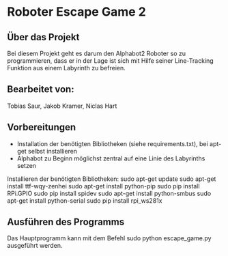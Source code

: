 # Roboter Escape Game 2



## Über das Projekt

Bei diesem Projekt geht es darum den Alphabot2 Roboter so zu programmieren, dass er in der Lage ist sich mit Hilfe seiner Line-Tracking Funktion aus einem Labyrinth zu befreien.

## Bearbeitet von:
 
 Tobias Saur, Jakob Kramer, Niclas Hart

## Vorbereitungen

- Installation der benötigten Bibliotheken (siehe requirements.txt), bei apt-get selbst installieren
- Alphabot zu Beginn möglichst zentral auf eine Linie des Labyrinths setzen

Installieren der benötigten Bibliotheken:
sudo apt-get update
sudo apt-get install ttf-wqy-zenhei
sudo apt-get install python-pip 
sudo pip install RPi.GPIO
sudo pip install spidev
sudo apt-get install python-smbus
sudo apt-get install python-serial
sudo pip install rpi_ws281x

## Ausführen des Programms

Das Hauptprogramm kann mit dem Befehl sudo python escape_game.py ausgeführt werden.
